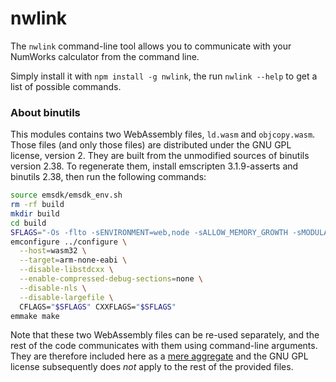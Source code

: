 # nwlink

The `nwlink` command-line tool allows you to communicate with your NumWorks calculator from the command line.

Simply install it with `npm install -g nwlink`, the run `nwlink --help` to get a list of possible commands.

### About binutils

This modules contains two WebAssembly files, `ld.wasm` and `objcopy.wasm`. Those files (and only those files) are distributed under the GNU GPL license, version 2. They are built from the unmodified sources of binutils version 2.38. To regenerate them, install emscripten 3.1.9-asserts and binutils 2.38, then run the following commands:

```sh
source emsdk/emsdk_env.sh
rm -rf build
mkdir build
cd build
SFLAGS="-Os -flto -sENVIRONMENT=web,node -sALLOW_MEMORY_GROWTH -sMODULARIZE -sEXPORTED_RUNTIME_METHODS=['FS']"
emconfigure ../configure \
  --host=wasm32 \
  --target=arm-none-eabi \
  --disable-libstdcxx \
  --enable-compressed-debug-sections=none \
  --disable-nls \
  --disable-largefile \
  CFLAGS="$SFLAGS" CXXFLAGS="$SFLAGS"
emmake make
```

Note that these two WebAssembly files can be re-used separately, and the rest of the code communicates with them using command-line arguments. They are therefore included here as a [mere aggregate](https://www.gnu.org/licenses/gpl-faq.html#MereAggregation) and the GNU GPL license subsequently does *not* apply to the rest of the provided files.
